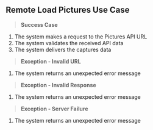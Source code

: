 ## Remote Load Pictures Use Case

> **Success Case**
1. The system makes a request to the Pictures API URL
2. The system validates the received API data
3. The system delivers the captures data

> **Exception - Invalid URL**
1. The system returns an unexpected error message

> **Exception - Invalid Response**
1. The system returns an unexpected error message

> **Exception - Server Failure**
1. The system returns an unexpected error message